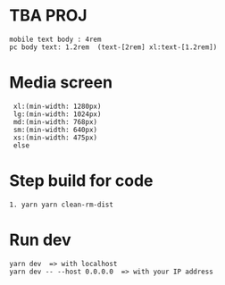# TBA PROJ


```
mobile text body : 4rem  
pc body text: 1.2rem  (text-[2rem] xl:text-[1.2rem])
```

# Media screen
```
 xl:(min-width: 1280px)
 lg:(min-width: 1024px)
 md:(min-width: 768px)
 sm:(min-width: 640px)
 xs:(min-width: 475px)
 else
```

# Step build for code
```
1. yarn yarn clean-rm-dist 
```

# Run dev
```
yarn dev  => with localhost
yarn dev -- --host 0.0.0.0  => with your IP address  
```